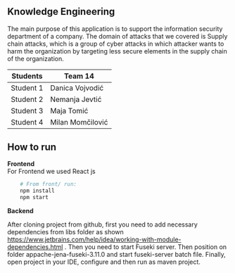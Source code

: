 #
Knowledge Engineering
--------------------------------
The main purpose of this application is to support the information security department of a company.
The domain of attacks that we covered is Supply chain attacks, which is a group of cyber attacks in which attacker wants to harm the organization by targeting less secure elements in the supply chain of the organization.



| Students | Team 14 |
|--------------|-------------|
| Student 1 | Danica Vojvodić |
| Student 2 | Nemanja Jevtić |
| Student 3 | Maja Tomić |
| Student 4 | Milan Momčilović |

## How to run


**Frontend**  
For Frontend we used React js
``` bash
    # From front/ run:
    npm install
    npm start
```
**Backend** 

  After cloning project from github, first you need to add necessary dependencies from libs folder as shown 
      https://www.jetbrains.com/help/idea/working-with-module-dependencies.html .
      Then you need to start Fuseki server. Then position on folder appache-jena-fuseki-3.11.0 and start fuseki-server batch file.
      Finally, open project in your IDE, configure and then run as maven project.

